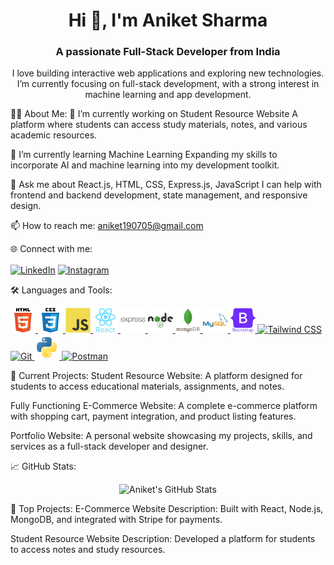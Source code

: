 <h1 align="center">Hi 👋, I'm Aniket Sharma</h1> <h3 align="center">A passionate Full-Stack Developer from India</h3> <p align="center">I love building interactive web applications and exploring new technologies. I’m currently focusing on full-stack development, with a strong interest in machine learning and app development.</p>
👨‍💻 About Me:
🔭 I’m currently working on Student Resource Website
A platform where students can access study materials, notes, and various academic resources.

🌱 I’m currently learning Machine Learning
Expanding my skills to incorporate AI and machine learning into my development toolkit.

💬 Ask me about React.js, HTML, CSS, Express.js, JavaScript
I can help with frontend and backend development, state management, and responsive design.

📫 How to reach me: aniket190705@gmail.com

🌐 Connect with me:
<p align="left"> <a href="https://linkedin.com/in/aniketsharma1907" target="_blank"><img align="center" src="https://raw.githubusercontent.com/rahuldkjain/github-profile-readme-generator/master/src/images/icons/Social/linked-in-alt.svg" alt="LinkedIn" height="30" width="40" /></a> <a href="https://instagram.com/aniketsharma3831" target="blank"><img align="center" src="https://raw.githubusercontent.com/rahuldkjain/github-profile-readme-generator/master/src/images/icons/Social/instagram.svg" alt="Instagram" height="30" width="40" /></a> </p>
🛠️ Languages and Tools:
<p align="left"> <a href="https://www.w3.org/html/" target="_blank" rel="noreferrer"> <img src="https://raw.githubusercontent.com/devicons/devicon/master/icons/html5/html5-original-wordmark.svg" alt="HTML5" width="40" height="40"/> </a> <a href="https://developer.mozilla.org/en-US/docs/Web/CSS" target="_blank" rel="noreferrer"> <img src="https://raw.githubusercontent.com/devicons/devicon/master/icons/css3/css3-original-wordmark.svg" alt="CSS3" width="40" height="40"/> </a> <a href="https://developer.mozilla.org/en-US/docs/Web/JavaScript" target="_blank" rel="noreferrer"> <img src="https://raw.githubusercontent.com/devicons/devicon/master/icons/javascript/javascript-original.svg" alt="JavaScript" width="40" height="40"/> </a> <a href="https://reactjs.org/" target="_blank" rel="noreferrer"> <img src="https://raw.githubusercontent.com/devicons/devicon/master/icons/react/react-original-wordmark.svg" alt="React" width="40" height="40"/> </a> <a href="https://expressjs.com" target="_blank" rel="noreferrer"> <img src="https://raw.githubusercontent.com/devicons/devicon/master/icons/express/express-original-wordmark.svg" alt="Express" width="40" height="40"/> </a> <a href="https://nodejs.org" target="_blank" rel="noreferrer"> <img src="https://raw.githubusercontent.com/devicons/devicon/master/icons/nodejs/nodejs-original-wordmark.svg" alt="Node.js" width="40" height="40"/> </a> <a href="https://www.mongodb.com/" target="_blank" rel="noreferrer"> <img src="https://raw.githubusercontent.com/devicons/devicon/master/icons/mongodb/mongodb-original-wordmark.svg" alt="MongoDB" width="40" height="40"/> </a> <a href="https://www.mysql.com/" target="_blank" rel="noreferrer"> <img src="https://raw.githubusercontent.com/devicons/devicon/master/icons/mysql/mysql-original-wordmark.svg" alt="MySQL" width="40" height="40"/> </a> <a href="https://getbootstrap.com" target="_blank" rel="noreferrer"> <img src="https://raw.githubusercontent.com/devicons/devicon/master/icons/bootstrap/bootstrap-plain-wordmark.svg" alt="Bootstrap" width="40" height="40"/> </a> <a href="https://tailwindcss.com/" target="_blank" rel="noreferrer"> <img src="https://www.vectorlogo.zone/logos/tailwindcss/tailwindcss-icon.svg" alt="Tailwind CSS" width="40" height="40"/> </a> <a href="https://git-scm.com/" target="_blank" rel="noreferrer"> <img src="https://www.vectorlogo.zone/logos/git-scm/git-scm-icon.svg" alt="Git" width="40" height="40"/> </a> <a href="https://www.python.org" target="_blank" rel="noreferrer"> <img src="https://raw.githubusercontent.com/devicons/devicon/master/icons/python/python-original.svg" alt="Python" width="40" height="40"/> </a> <a href="https://postman.com" target="_blank" rel="noreferrer"> <img src="https://www.vectorlogo.zone/logos/getpostman/getpostman-icon.svg" alt="Postman" width="40" height="40"/> </a> </p>
🚀 Current Projects:
Student Resource Website:
A platform designed for students to access educational materials, assignments, and notes.

Fully Functioning E-Commerce Website:
A complete e-commerce platform with shopping cart, payment integration, and product listing features.

Portfolio Website:
A personal website showcasing my projects, skills, and services as a full-stack developer and designer.

📈 GitHub Stats:
<p align="center"> <img src="https://github-readme-stats.vercel.app/api?username=aniket190705&show_icons=true&theme=radical" alt="Aniket's GitHub Stats"/> </p>
🎨 Top Projects:
E-Commerce Website
Description: Built with React, Node.js, MongoDB, and integrated with Stripe for payments.

Student Resource Website
Description: Developed a platform for students to access notes and study resources.
